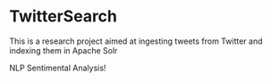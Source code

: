 # TwitterSearch

This is a research project aimed at ingesting tweets from Twitter and indexing them in Apache Solr

NLP
Sentimental Analysis!
